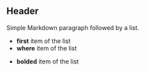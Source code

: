 ## Header

Simple Markdown paragraph followed by a list.

* **first** item of the list
* **where** item of the list
- **bolded** item of the list
